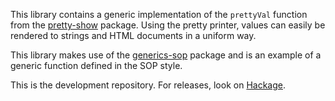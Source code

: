 This library contains a generic implementation of the `prettyVal` function
from the [pretty-show][0] package. Using the pretty printer, values can
easily be rendered to strings and HTML documents in a uniform way.

This library makes use of the [generics-sop][1] package and is an example
of a generic function defined in the SOP style.

This is the development repository. For releases, look on [Hackage][2].

[0]: https://hackage.haskell.org/package/pretty-show
[1]: https://github.com/well-typed/generics-sop
[2]: https://hackage.haskell.org/package/pretty-sop
